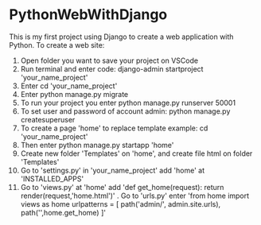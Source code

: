 # PythonWebWithDjango
This is my first project using Django to create a web application with Python.
To create a web site:
1. Open folder you want to save your project on VSCode
2. Run terminal and enter code: django-admin startproject 'your_name_project'
3. Enter cd 'your_name_project'
4. Enter python manage.py migrate  
5. To run your project you enter python manage.py runserver 50001
6. To set user and password of account admin: python manage.py createsuperuser
7. To create a page 'home' to replace template example: cd 'your_name_project'
8. Then enter python manage.py startapp 'home'
9. Create new folder 'Templates' on 'home', and create file html on folder 'Templates'
10. Go to 'settings.py' in 'your_name_project' add 'home' at 'INSTALLED_APPS'
11. Go to 'views.py' at 'home' add 'def get_home(request):
                                        return render(request,'home.html')'
. Go to 'urls.py' enter 'from home import views as home
urlpatterns = [
    path('admin/', admin.site.urls),
    path('',home.get_home)
]'
